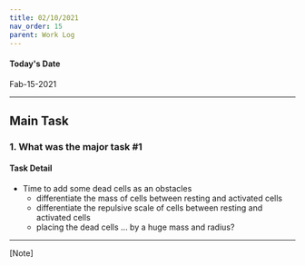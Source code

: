 ```yaml
---
title: 02/10/2021
nav_order: 15
parent: Work Log
---
```


#### Today's Date
Fab-15-2021

--------------------------------------------------------------------------------
## Main Task

### 1. What was the major task #1
#### Task Detail 
- Time to add some dead cells as an obstacles 
    - differentiate the mass of cells between resting and activated cells
    - differentiate the repulsive scale of cells between resting and activated cells 
    - placing the dead cells ... by a huge mass and radius?


----------------------------------------------------------
[Note]

